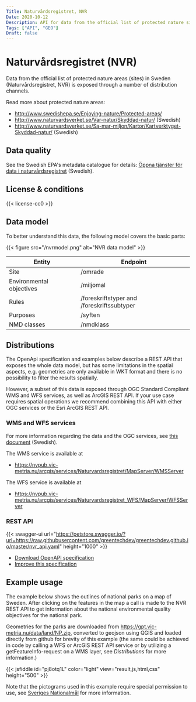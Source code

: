 ```yaml
---
Title: Naturvårdsregistret, NVR
Date: 2020-10-12
Description: API for data from the official list of protected nature sites in Sweden
Tags: ["API", "GEO"]
Draft: false
---
```


# Naturvårdsregistret (NVR)

Data from the official list of protected nature areas (sites) in Sweden (Naturvårdsregistret, NVR) is exposed through a number of distribution channels. 

Read more about protected nature areas:

 * http://www.swedishepa.se/Enjoying-nature/Protected-areas/
 * http://www.naturvardsverket.se/Var-natur/Skyddad-natur/ (Swedish)
 * http://www.naturvardsverket.se/Sa-mar-miljon/Kartor/Kartverktyget-Skyddad-natur/ (Swedish)

## Data quality

See the Swedish EPA's metadata catalogue for details: [Öppna tjänster för data i naturvårdsregistret](https://metadatakatalogen.naturvardsverket.se/metadatakatalogen/GetMetaDataById?id=50FE77C1-43A0-445A-B56C-6B729E21DC67) (Swedish).

## License & conditions 

{{< license-cc0 >}}

## Data model

To better understand this data, the following model covers the basic parts:

{{< figure src="/nvrmodel.png" alt="NVR data model" >}}


| Entity  | Endpoint  |
|---|---|
| Site  | /omrade  |
| Environmental objectives  | /miljomal  |
| Rules  | /foreskriftstyper and /foreskriftssubtyper  |
| Purposes  | /syften  |
| NMD classes  | /nmdklass  |

## Distributions

The OpenApi specification and examples below describe a REST API that exposes the whole data model, but has some limitations in the spatial aspects, e.g. geometries are only available in WKT format and there is no possibility to filter the results spatially. 

However, a subset of this data is exposed through OGC Standard Compliant WMS and WFS services, as well as ArcGIS REST API. If your use case requires spatial operations we recommend combining this API with either OGC services or the Esri ArcGIS REST API.

### WMS and WFS services

For more information regarding the data and the OGC services, see [this document](https://gpt.vic-metria.nu/data/land/Naturvardsregistret_beskrivning_av_oppna_data.pdf) (Swedish).

The WMS service is available at
* https://nvpub.vic-metria.nu/arcgis/services/Naturvardsregistret/MapServer/WMSServer

The WFS service is available at
* https://nvpub.vic-metria.nu/arcgis/services/Naturvardsregistret_WFS/MapServer/WFSServer

### REST API

{{< swagger-ui url="https://petstore.swagger.io/?url=https://raw.githubusercontent.com/greentechdev/greentechdev.github.io/master/nvr_api.yaml" height="1000" >}}

* [Download OpenAPI specification](https://raw.githubusercontent.com/greentechdev/greentechdev.github.io/master/nvr_api.yaml)
* [Improve this specification](https://github.com/greentechdev/greentechdev.github.io/edit/master/nvr_api.yaml)

## Example usage

The example below shows the outlines of national parks on a map of Sweden. After clicking on the features in the map a call is made to the NVR REST API to get information about the national environmental quality objectives for the national park.

Geometries for the parks are downloaded from https://gpt.vic-metria.nu/data/land/NP.zip, converted to geojson using QGIS and loaded directly from github for brevity of this example (the same could be achieved in code by calling a WFS or ArcGIS REST API service or by utilizing a getFeatureInfo-request on a WMS layer, see *Distributions* for more information.)

{{< jsfiddle id="pj8otq1L" color="light" view="result,js,html,css" height="500" >}}

Note that the pictograms used in this example require special permission to use, see [Sveriges Nationalmål](https://www.sverigesmiljomal.se/kontakt/grafisk-profil/) for more information.
